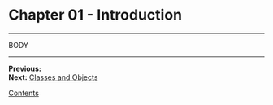 # Chapter 01 - Introduction

---

BODY

---

**Previous:**  
**Next:** [Classes and Objects](./02-classes_objects.md)

[Contents](./readme.md)